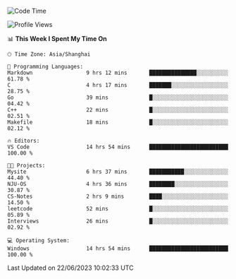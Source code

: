 <!--START_SECTION:waka-->
![Code Time](http://img.shields.io/badge/Code%20Time-1%2C003%20hrs%2043%20mins-blue)

![Profile Views](http://img.shields.io/badge/Profile%20Views-0-blue)

📊 **This Week I Spent My Time On** 

```text
🕑︎ Time Zone: Asia/Shanghai

💬 Programming Languages: 
Markdown                 9 hrs 12 mins       ███████████████░░░░░░░░░░   61.78 % 
C                        4 hrs 17 mins       ███████░░░░░░░░░░░░░░░░░░   28.75 % 
Go                       39 mins             █░░░░░░░░░░░░░░░░░░░░░░░░   04.42 % 
C++                      22 mins             █░░░░░░░░░░░░░░░░░░░░░░░░   02.51 % 
Makefile                 18 mins             █░░░░░░░░░░░░░░░░░░░░░░░░   02.12 % 

🔥 Editors: 
VS Code                  14 hrs 54 mins      █████████████████████████   100.00 % 

🐱‍💻 Projects: 
Mysite                   6 hrs 37 mins       ███████████░░░░░░░░░░░░░░   44.40 % 
NJU-OS                   4 hrs 36 mins       ████████░░░░░░░░░░░░░░░░░   30.87 % 
CS-Notes                 2 hrs 9 mins        ████░░░░░░░░░░░░░░░░░░░░░   14.50 % 
leetcode                 52 mins             █░░░░░░░░░░░░░░░░░░░░░░░░   05.89 % 
Interviews               26 mins             █░░░░░░░░░░░░░░░░░░░░░░░░   02.92 % 

💻 Operating System: 
Windows                  14 hrs 54 mins      █████████████████████████   100.00 % 
```


 Last Updated on 22/06/2023 10:02:33 UTC
<!--END_SECTION:waka-->